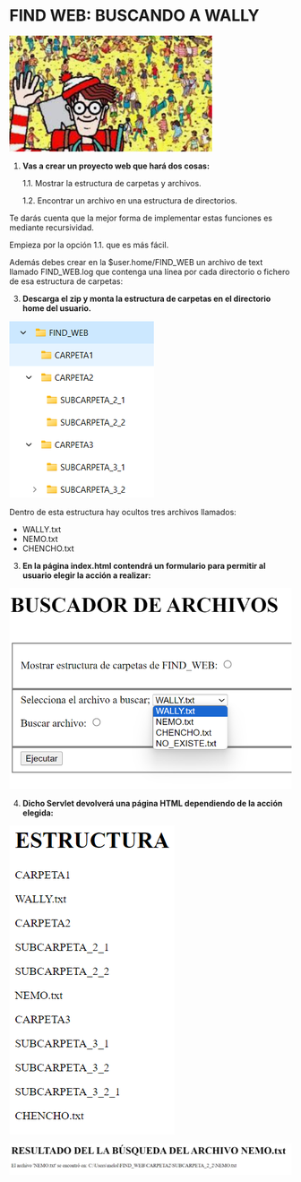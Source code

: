 # FIND WEB: BUSCANDO A WALLY

![alt text](image.png)

1. **Vas a crear un proyecto web que hará dos cosas:**
   
    1.1. Mostrar la estructura de carpetas y archivos.
   
    1.2. Encontrar un archivo en una estructura de directorios.

Te darás cuenta que la mejor forma de implementar estas funciones es mediante recursividad.

Empieza por la opción 1.1. que es más fácil.

Además debes crear en la $user.home/FIND_WEB un archivo de text llamado FIND_WEB.log que contenga una línea por cada directorio o fichero de esa estructura de carpetas:



3. **Descarga el zip y monta la estructura de carpetas en el directorio home del usuario.**

![alt text](image-1.png)

Dentro de esta estructura hay ocultos tres archivos llamados:
- WALLY.txt
- NEMO.txt
- CHENCHO.txt


3. **En la página index.html contendrá un formulario para permitir al usuario elegir la acción a realizar:**

![alt text](image-2.png)

4. **Dicho Servlet devolverá una página HTML dependiendo de la acción elegida:**

![alt text](image-3.png)

![alt text](image-4.png)
